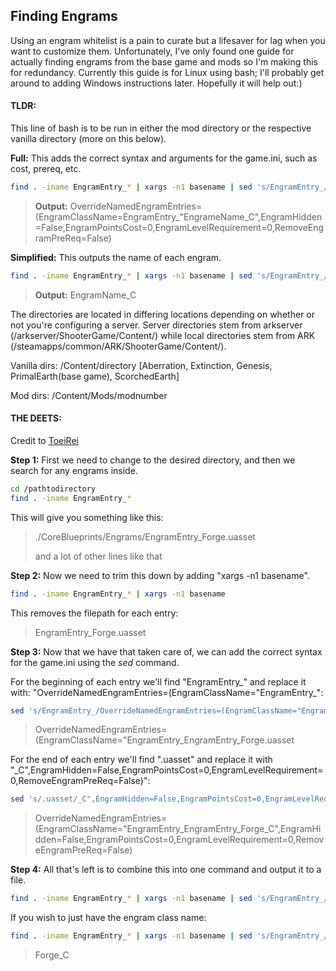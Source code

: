 ## Finding Engrams
Using an engram whitelist is a pain to curate but a lifesaver for lag when you want to customize them. Unfortunately, I've only found one guide for actually finding engrams from the base game and mods so I'm making this for redundancy. Currently this guide is for Linux using bash; I'll probably get around to adding Windows instructions later. Hopefully it will help out:)

#### TLDR:

This line of bash is to be run in either the mod directory or the respective vanilla directory (more on this below).

__Full:__ This adds the correct syntax and arguments for the game.ini, such as cost, prereq, etc.
```bash
find . -iname EngramEntry_* | xargs -n1 basename | sed 's/EngramEntry_/OverrideNamedEngramEntries=(EngramClassName=EngramEntry_"/' | sed 's/.uasset/_C",EngramHidden=False,EngramPointsCost=0,EngramLevelRequirement=0,RemoveEngramPreReq=False)/' > outputfile
```
> __Output:__ OverrideNamedEngramEntries=(EngramClassName=EngramEntry_"EngrameName_C",EngramHidden=False,EngramPointsCost=0,EngramLevelRequirement=0,RemoveEngramPreReq=False)

__Simplified:__ This outputs the name of each engram.
```bash
find . -iname EngramEntry_* | xargs -n1 basename | sed 's/EngramEntry_//' | sed 's/.uasset/_C/' > outputfile
```
> __Output:__ EngramName_C

The directories are located in differing locations depending on whether or not you're configuring a server. Server directories stem from arkserver (/arkserver/ShooterGame/Content/) while local directories stem from ARK (/steamapps/common/ARK/ShooterGame/Content/).

Vanilla dirs: /Content/directory [Aberration, Extinction, Genesis, PrimalEarth(base game), ScorchedEarth]

Mod dirs: /Content/Mods/modnumber

#### THE DEETS:

Credit to [ToeiRei](https://survivetheark.com/index.php?/forums/topic/415335-engram-removalhiding-config-generation/)

__Step 1:__ First we need to change to the desired directory, and then we search for any engrams inside.
```bash
cd /pathtodirectory
find . -iname EngramEntry_*
```
This will give you something like this:
> ./CoreBlueprints/Engrams/EngramEntry_Forge.uasset
>
> and a lot of other lines like that

__Step 2:__ Now we need to trim this down by adding "xargs -n1 basename".
```bash
find . -iname EngramEntry_* | xargs -n1 basename
```
This removes the filepath for each entry:
> EngramEntry_Forge.uasset

__Step 3:__ Now that we have that taken care of, we can add the correct syntax for the game.ini using the _sed_ command.

For the beginning of each entry we'll find "EngramEntry_" and replace it with: "OverrideNamedEngramEntries=(EngramClassName="EngramEntry_":
```bash
sed 's/EngramEntry_/OverrideNamedEngramEntries=(EngramClassName="EngramEntry_/'
```
> OverrideNamedEngramEntries=(EngramClassName="EngramEntry_EngramEntry_Forge.uasset

For the end of each entry we'll find ".uasset" and replace it with "_C",EngramHidden=False,EngramPointsCost=0,EngramLevelRequirement=0,RemoveEngramPreReq=False)":
```bash
sed 's/.uasset/_C",EngramHidden=False,EngramPointsCost=0,EngramLevelRequirement=0,RemoveEngramPreReq=False)/'
```
> OverrideNamedEngramEntries=(EngramClassName="EngramEntry_EngramEntry_Forge_C",EngramHidden=False,EngramPointsCost=0,EngramLevelRequirement=0,RemoveEngramPreReq=False)

__Step 4:__ All that's left is to combine this into one command and output it to a file.
```bash
find . -iname EngramEntry_* | xargs -n1 basename | sed 's/EngramEntry_/OverrideNamedEngramEntries=(EngramClassName=EngramEntry_"/' | sed 's/.uasset/_C",EngramHidden=False,EngramPointsCost=0,EngramLevelRequirement=0,RemoveEngramPreReq=False)/' > outputfile
```
If you wish to just have the engram class name:
```bash
find . -iname EngramEntry_* | xargs -n1 basename | sed 's/EngramEntry_//' | sed 's/.uasset/_C/' > outputfile
```
> Forge_C
